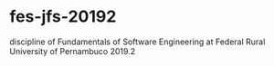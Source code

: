 # fes-jfs-20192
discipline of Fundamentals of Software Engineering at Federal Rural University of Pernambuco
2019.2
